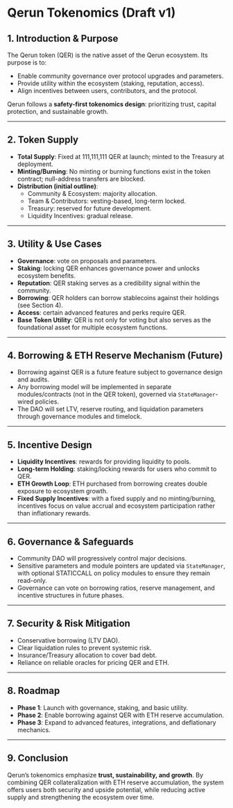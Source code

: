# Qerun Tokenomics (Draft v1)

## 1. Introduction & Purpose
The Qerun token (QER) is the native asset of the Qerun ecosystem. Its purpose is to:
- Enable community governance over protocol upgrades and parameters.
- Provide utility within the ecosystem (staking, reputation, access).
- Align incentives between users, contributors, and the protocol.

Qerun follows a **safety-first tokenomics design**: prioritizing trust, capital protection, and sustainable growth.

---

## 2. Token Supply
- **Total Supply**: Fixed at 111,111,111 QER at launch; minted to the Treasury at deployment.
- **Minting/Burning**: No minting or burning functions exist in the token contract; null-address transfers are blocked.
- **Distribution (initial outline)**:
  - Community & Ecosystem: majority allocation.
  - Team & Contributors: vesting-based, long-term locked.
  - Treasury: reserved for future development.
  - Liquidity Incentives: gradual release.

---

## 3. Utility & Use Cases
- **Governance**: vote on proposals and parameters.
- **Staking**: locking QER enhances governance power and unlocks ecosystem benefits.
- **Reputation**: QER staking serves as a credibility signal within the community.
- **Borrowing**: QER holders can borrow stablecoins against their holdings (see Section 4).
- **Access**: certain advanced features and perks require QER.
- **Base Token Utility**: QER is not only for voting but also serves as the foundational asset for multiple ecosystem functions.

---

## 4. Borrowing & ETH Reserve Mechanism (Future)
- Borrowing against QER is a future feature subject to governance design and audits.
- Any borrowing model will be implemented in separate modules/contracts (not in the QER token), governed via `StateManager`-wired policies.
- The DAO will set LTV, reserve routing, and liquidation parameters through governance modules and timelock.

---

## 5. Incentive Design
- **Liquidity Incentives**: rewards for providing liquidity to pools.
- **Long-term Holding**: staking/locking rewards for users who commit to QER.
- **ETH Growth Loop**: ETH purchased from borrowing creates double exposure to ecosystem growth.
- **Fixed Supply Incentives**: with a fixed supply and no minting/burning, incentives focus on value accrual and ecosystem participation rather than inflationary rewards.

---

## 6. Governance & Safeguards
- Community DAO will progressively control major decisions.
- Sensitive parameters and module pointers are updated via `StateManager`, with optional STATICCALL on policy modules to ensure they remain read-only.
- Governance can vote on borrowing ratios, reserve management, and incentive structures in future phases.

---

## 7. Security & Risk Mitigation
- Conservative borrowing (LTV DAO).
- Clear liquidation rules to prevent systemic risk.
- Insurance/Treasury allocation to cover bad debt.
- Reliance on reliable oracles for pricing QER and ETH.

---

## 8. Roadmap
- **Phase 1**: Launch with governance, staking, and basic utility.
- **Phase 2**: Enable borrowing against QER with ETH reserve accumulation.
- **Phase 3**: Expand to advanced features, integrations, and deflationary mechanics.

---

## 9. Conclusion
Qerun’s tokenomics emphasize **trust, sustainability, and growth**. By combining QER collateralization with ETH reserve accumulation, the system offers users both security and upside potential, while reducing active supply and strengthening the ecosystem over time.